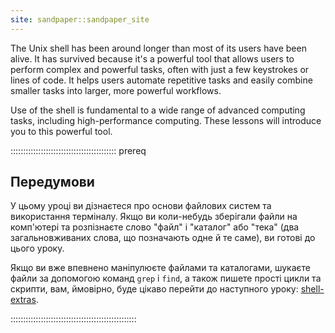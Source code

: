 ```yaml
---
site: sandpaper::sandpaper_site
---
```


The Unix shell has been around longer than most of its users
have been alive. It has survived because it's a powerful tool that
allows users to perform complex and powerful tasks, often with just
a few keystrokes or lines of code. It helps users automate repetitive
tasks and easily combine smaller tasks into larger, more powerful workflows.

Use of the shell is fundamental to a wide range of advanced computing
tasks, including high-performance computing. These lessons will introduce
you to this powerful tool.

::::::::::::::::::::::::::::::::::::::::::  prereq

## Передумови

У цьому уроці ви дізнаєтеся про основи файлових систем та використання терміналу. Якщо ви коли-небудь зберігали файли на комп'ютері та розпізнаєте слово "файл" і "каталог" або "тека" (два загальновживаних слова, що позначають одне й те саме), ви готові до цього уроку.

Якщо ви вже впевнено маніпулюєте файлами та каталогами, шукаєте файли за допомогою команд `grep` і `find`, а також пишете прості цикли та скрипти, вам, ймовірно, буде цікаво перейти до наступного уроку: [shell-extras](https://carpentries-incubator.github.io/shell-extras/).

::::::::::::::::::::::::::::::::::::::::::::::::::
